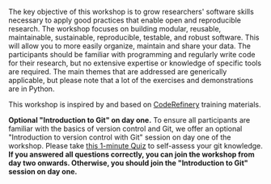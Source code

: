 The key objective of this workshop is to grow researchers' software skills necessary
to apply good practices that enable open and reproducible research.
The workshop focuses on building modular, reusable, maintainable, sustainable, reproducible,
testable, and robust software. This will allow you to more easily organize, maintain and share your data. 
The participants should be familiar with programming and regularly write code for their research, 
but no extensive expertise or knowledge of specific tools are required. 
The main themes that are addressed are generically applicable, but please note that a lot of the exercises and demonstrations are in Python.

This workshop is inspired by and based on [CodeRefinery](https://coderefinery.org/lessons/)
training materials.

**Optional "Introduction to Git" on day one.** To ensure all participants are familiar
with the basics of version control and Git, we offer an optional
"Introduction to version control with Git" session on day one of the workshop.
Please take [this 1-minute Quiz](https://forms.office.com/r/p7Lc4t3W8x) to self-assess
your git knowledge. **If you answered all questions correctly, you can join the workshop
from day two onwards. Otherwise, you should join the "Introduction to Git" session on day one.**
